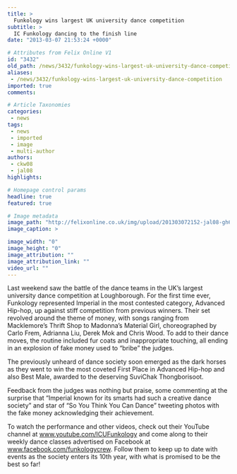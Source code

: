 ```yaml
---
title: >
  Funkology wins largest UK university dance competition
subtitle: >
  IC Funkology dancing to the finish line
date: "2013-03-07 21:53:24 +0000"

# Attributes from Felix Online V1
id: "3432"
old_path: /news/3432/funkology-wins-largest-uk-university-dance-competition
aliases:
 - /news/3432/funkology-wins-largest-uk-university-dance-competition
imported: true
comments:

# Article Taxonomies
categories:
 - news
tags:
 - news
 - imported
 - image
 - multi-author
authors:
 - ckw08
 - jal08
highlights:

# Homepage control params
headline: true
featured: true

# Image metadata
image_path: "http://felixonline.co.uk/img/upload/201303072152-jal08-gh6e3940-2.jpg"
image_caption: >

image_width: "0"
image_height: "0"
image_attribution: ""
image_attribution_link: ""
video_url: ""
---
```


Last weekend saw the battle of the dance teams in the UK’s largest university dance competition at Loughborough. For the first time ever, Funkology represented Imperial in the most contested category, Advanced Hip-hop, up against stiff competition from previous winners.
 Their set revolved around the theme of money, with songs ranging from Macklemore’s Thrift Shop to Madonna’s Material Girl, choreographed by Carlo Frem, Adrianna Liu, Derek Mok and Chris Wood. To add to their dance moves, the routine included fur coats and inappropriate touching, all ending in an explosion of fake money used to “bribe” the judges.

The previously unheard of dance society soon emerged as the dark horses as they went to win the most coveted First Place in Advanced Hip-hop and also Best Male, awarded to the deserving SuviChak Thongborisoot.

Feedback from the judges was nothing but praise, some commenting at the surprise that “Imperial known for its smarts had such a creative dance society” and star of “So You Think You Can Dance” tweeting photos with the fake money acknowledging their achievement.

To watch the performance and other videos, check out their YouTube channel at www.youtube.com/ICUFunkology and come along to their weekly dance classes advertised on Facebook at www.facebook.com/funkologycrew. Follow them to keep up to date with events as the society enters its 10th year, with what is promised to be the best so far!

